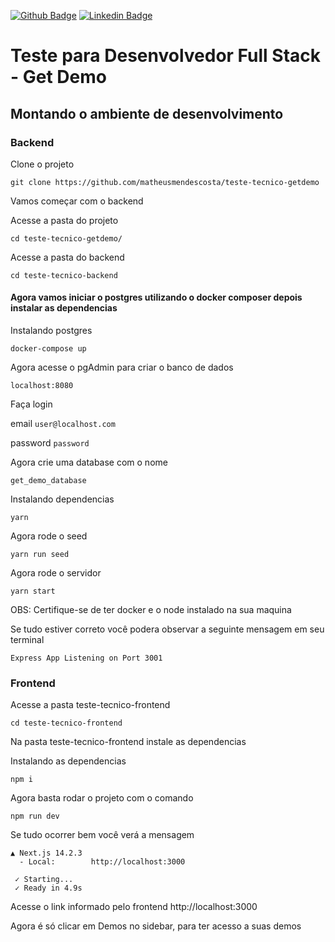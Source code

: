 

[![Github Badge](https://img.shields.io/badge/-Github-000?style=flat-square&logo=Github&logoColor=white&link=https://github.com/matheusmendescosta)](https://github.com/matheusmendescosta)
[![Linkedin Badge](https://img.shields.io/badge/-LinkedIn-blue?style=flat-square&logo=Linkedin&logoColor=white&link=https://www.linkedin.com/in/matheusmendescosta/)](https://www.linkedin.com/in/matheusmendescosta/)

# Teste para Desenvolvedor Full Stack - Get Demo

## Montando o ambiente de desenvolvimento

### Backend
Clone o projeto

`git clone https://github.com/matheusmendescosta/teste-tecnico-getdemo`

Vamos começar com o backend

Acesse a pasta do projeto

`cd teste-tecnico-getdemo/`

Acesse a pasta do backend

`cd teste-tecnico-backend`

#### Agora vamos iniciar o postgres utilizando o docker composer depois instalar as dependencias

Instalando postgres

`docker-compose up`

Agora acesse o pgAdmin para criar o banco de dados

`localhost:8080`

Faça login

email `user@localhost.com`

password `password`

Agora crie uma database com o nome

`get_demo_database`

Instalando dependencias

`yarn`

Agora rode o seed

`yarn run seed`

Agora rode o servidor 

`yarn start`

OBS: Certifique-se de ter docker e o node instalado na sua maquina

Se tudo estiver correto você podera observar a seguinte mensagem em seu terminal

```
Express App Listening on Port 3001
```


### Frontend

Acesse a pasta teste-tecnico-frontend

`cd teste-tecnico-frontend`

Na pasta teste-tecnico-frontend instale as dependencias

Instalando as dependencias

`npm i`

Agora basta rodar o projeto com o comando 

`npm run dev`

Se tudo ocorrer bem você verá a mensagem 

```
▲ Next.js 14.2.3
  - Local:        http://localhost:3000

 ✓ Starting...
 ✓ Ready in 4.9s
```

Acesse o link informado pelo frontend http://localhost:3000

Agora é só clicar em Demos no sidebar, para ter acesso a suas demos